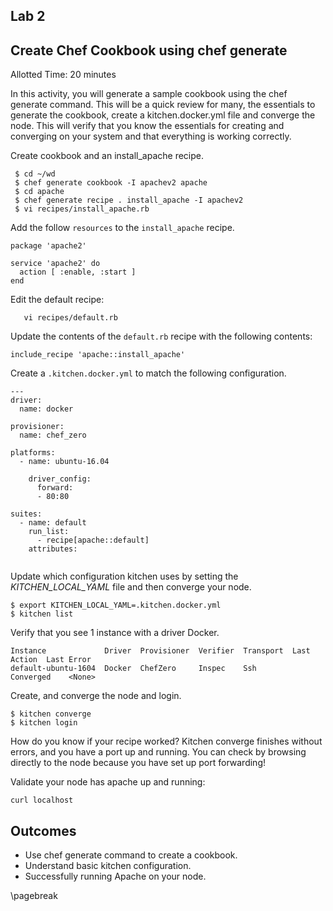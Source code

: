 ## Lab 2
## Create Chef Cookbook using chef generate
Allotted Time: 20 minutes

In this activity, you will generate a sample cookbook using the chef generate command. This will be a quick review for many, the essentials to generate the cookbook, create a kitchen.docker.yml file and converge the node. This will verify that you know the essentials for creating and converging on your system and that everything is working correctly. 

Create cookbook and an install_apache recipe.

```
 $ cd ~/wd
 $ chef generate cookbook -I apachev2 apache
 $ cd apache
 $ chef generate recipe . install_apache -I apachev2
 $ vi recipes/install_apache.rb

```

Add the follow `resources` to the `install_apache` recipe.

```
package 'apache2'

service 'apache2' do
  action [ :enable, :start ]
end

```


Edit the default recipe:

```
   vi recipes/default.rb
```

Update the contents of the `default.rb` recipe with the following contents:


```
include_recipe 'apache::install_apache'

```

Create a `.kitchen.docker.yml` to match the following configuration. 


```
---
driver:
  name: docker

provisioner:
  name: chef_zero

platforms:
  - name: ubuntu-16.04

    driver_config:
      forward:
      - 80:80

suites:
  - name: default
    run_list:
      - recipe[apache::default]
    attributes:


```

Update which configuration kitchen uses by setting the *KITCHEN_LOCAL_YAML* file and then converge your node.

```
$ export KITCHEN_LOCAL_YAML=.kitchen.docker.yml
$ kitchen list
```

Verify that you see 1 instance with a driver Docker.

```
Instance             Driver  Provisioner  Verifier  Transport  Last Action  Last Error
default-ubuntu-1604  Docker  ChefZero     Inspec    Ssh        Converged    <None>
```

Create, and converge the node and login. 

```
$ kitchen converge 
$ kitchen login
```

How do you know if your recipe worked? Kitchen converge finishes without errors, and you have a port up and running. You can check by browsing directly to the node because you have set up port forwarding!

Validate your node has apache up and running:

```
curl localhost

```

## Outcomes

* Use chef generate command to create a cookbook.
* Understand basic kitchen configuration.
* Successfully running Apache on your node.

\pagebreak